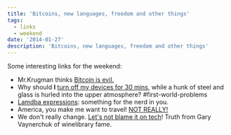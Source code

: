 ```yaml
---
title: 'Bitcoins, new languages, freedom and other things'
tags:
  - links
  - weekend
date: '2014-01-27'
description: 'Bitcoins, new languages, freedom and other things'
---
```


Some interesting links for the weekend:

* Mr.Krugman thinks [Bitcoin is evil.][0]
* Why should **I** [turn off my devices for 30 mins][1], while a hunk of steel and glass is hurled into the upper atmosphere? \#first-world-problems
* [Lamdba expressions][2]: something for the nerd in you.
* America, you make me want to travel! [NOT REALLY!][3]
* We don't really change. [Let's not blame it on tech][4]! Truth from Gary Vaynerchuk of winelibrary fame.


[0]: http://krugman.blogs.nytimes.com/2013/12/28/bitcoin-is-evil/
[1]: http://bits.blogs.nytimes.com/2011/11/27/disruptions-fliers-must-turn-off-devices-but-its-not-clear-why/?_r=0
[2]: http://lambda-the-ultimate.org/node/4862
[3]: http://reason.com/archives/2013/12/28/americas-internal-checkpoints
[4]: https://medium.com/p/defd9264bf14


